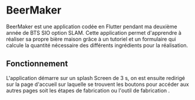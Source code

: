 # BeerMaker

BeerMaker est une application codée en Flutter pendant ma deuxième année de BTS SIO option SLAM. 
Cette application permet d'apprendre à réaliser sa propre bière maison grâce à un tutoriel et un 
formulaire qui calcule la quantité nécessaire des différents ingrédients pour la réalisation.

## Fonctionnement

L'application démarre sur un splash Screen de 3 s, on est ensuite redirigé sur la page d'accueil sur laquelle se trouvent les boutons pour accéder 
aux autres pages soit les étapes de fabrication ou l'outil de fabrication .
